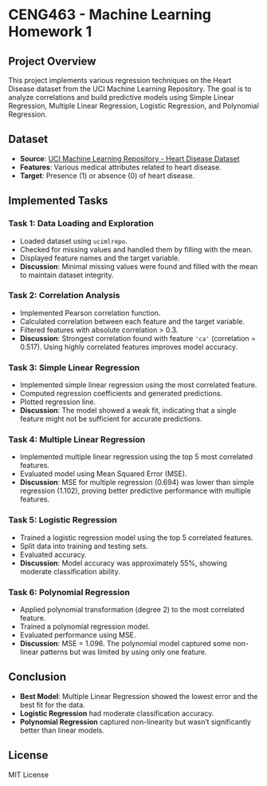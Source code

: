 # CENG463 - Machine Learning Homework 1

## Project Overview
This project implements various regression techniques on the Heart Disease dataset from the UCI Machine Learning Repository. The goal is to analyze correlations and build predictive models using Simple Linear Regression, Multiple Linear Regression, Logistic Regression, and Polynomial Regression.

## Dataset
- **Source**: [UCI Machine Learning Repository - Heart Disease Dataset](https://archive.ics.uci.edu/dataset/45/heart+disease)
- **Features**: Various medical attributes related to heart disease.
- **Target**: Presence (1) or absence (0) of heart disease.

## Implemented Tasks
### **Task 1: Data Loading and Exploration**
- Loaded dataset using `ucimlrepo`.
- Checked for missing values and handled them by filling with the mean.
- Displayed feature names and the target variable.
- **Discussion**: Minimal missing values were found and filled with the mean to maintain dataset integrity.

### **Task 2: Correlation Analysis**
- Implemented Pearson correlation function.
- Calculated correlation between each feature and the target variable.
- Filtered features with absolute correlation > 0.3.
- **Discussion**: Strongest correlation found with feature `'ca'` (correlation = 0.517). Using highly correlated features improves model accuracy.

### **Task 3: Simple Linear Regression**
- Implemented simple linear regression using the most correlated feature.
- Computed regression coefficients and generated predictions.
- Plotted regression line.
- **Discussion**: The model showed a weak fit, indicating that a single feature might not be sufficient for accurate predictions.

### **Task 4: Multiple Linear Regression**
- Implemented multiple linear regression using the top 5 most correlated features.
- Evaluated model using Mean Squared Error (MSE).
- **Discussion**: MSE for multiple regression (0.694) was lower than simple regression (1.102), proving better predictive performance with multiple features.

### **Task 5: Logistic Regression**
- Trained a logistic regression model using the top 5 correlated features.
- Split data into training and testing sets.
- Evaluated accuracy.
- **Discussion**: Model accuracy was approximately 55%, showing moderate classification ability.

### **Task 6: Polynomial Regression**
- Applied polynomial transformation (degree 2) to the most correlated feature.
- Trained a polynomial regression model.
- Evaluated performance using MSE.
- **Discussion**: MSE = 1.096. The polynomial model captured some non-linear patterns but was limited by using only one feature.

## Conclusion
- **Best Model**: Multiple Linear Regression showed the lowest error and the best fit for the data.
- **Logistic Regression** had moderate classification accuracy.
- **Polynomial Regression** captured non-linearity but wasn’t significantly better than linear models.

## License
MIT License

